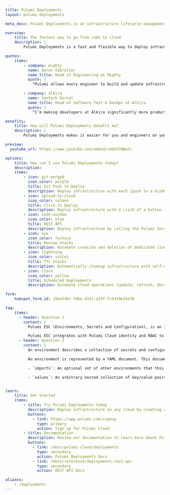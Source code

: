 ```yaml
---
title: Pulumi Deployments
layout: pulumi-deployments

meta_desc: Pulumi Deployments is an infrastructure lifecycle management service that automates infrastructure operations.

overview:
    title: The fastest way to go from code to cloud
    description: |
        Pulumi Deployments is a fast and flexible way to deploy infrastructure on any cloud and at any scale, using GitHub pull requests, API calls, and console. No CLI setup needed since [Pulumi Cloud](/product/pulumi-cloud/) manages deployments.

quotes:
    items:
        - company: mighty
          name: Aaron Gibralter
          name_title: Head of Engineering at Mighty
          quote: |
            “Pulumi allows every engineer to build and update infrastructure instead of only our infrastructure team. With Pulumi Deployments, we could easily set up a standardized CI/CD infrastructure workflow for every engineer that immediately makes them productive.”

        - company: alkira
          name: Santosh Dornal
          name_title: Head of Software Test & DevOps at Alkira
          quote: |
            “I’m making developers at Alkira significantly more productive while also making my job easier using Pulumi. I can get developers using IaC immediately with Pulumi Deployments and its GitHub integration, while Pulumi Insights makes it really easy to find idle developer environments that need to be shut down, which reduces our cloud costs.”

benefits:
    title: How will Pulumi Deployments benefit me?
    description: |
        Pulumi Deployments makes it easier for you and engineers on your team to collaborate on infrastructure changes and deploy changes automatically through your existing GitHub pull request workflow. There is minimal setup and you can standardize your deployment workflow through GitHub and Pulumi. In addition, you can build your own custom deployment workflows with [Automation API](/docs/using-pulumi/automation-api/) code and offload the deployment workload to Pulumi Deployments instead of running it locally with the Pulumi CLI. Pulumi Deployments is based on the same technology as [Pulumi Automation API](/docs/using-pulumi/automation-api/).

preview:
  youtube_url: https://www.youtube.com/embed/v48U7CNWutc

options:
    title: How can I use Pulumi Deployments today?
    description:
    items:
        - icon: git-merged
          icon_color: purple
          title: Git Push to Deploy
          description: Deploy infrastructure with each [push to a GitHub branch](/docs/pulumi-cloud/deployments/reference/#github-push-to-deploy), using pull requests to review changes in ephemeral [Review Stacks](/docs/pulumi-cloud/deployments/review-stacks/) before deploying them.
        - icon: upload-to-cloud
          icon_color: salmon
          title: Click to Deploy
          description: Deploy infrastructure with a click of a button from the Pulumi Cloud console. Run update, preview, refresh, and destroy commands.
        - icon: code-window
          icon_color: blue
          title: REST API
          description: Deploy infrastructure by calling the Pulumi Service REST API. You can also use the API to run [Remote Automation API](/docs/pulumi-cloud/deployments/reference/#rest-api) code.
        - icon: eye
          icon_color: fuchsia
          title: Review Stacks
          description: Automate creation and deletion of dedicated cloud environments for every pull request, enabling cost-effective reviews.
        - icon: lightning
          icon_color: violet
          title: TTL Stacks
          description: Automatically cleanup infrastructure with self-destroying (automatic deletion) stacks. 
        - icon: clock
          icon_color: yellow
          title: Scheduled Deployments
          description: Automate cloud operations (update, refresh, destroy) on defined schedules using cron expressions. 

form:
    hubspot_form_id: 35baf46c-fd6e-4321-a75f-fc9319e31efb

faq:
    items:
      - header: Question 1
        content: |
          Pulumi ESC (Environments, Secrets and Configuration), is an [open source project](https://github.com/pulumi/esc) and managed service of Pulumi Cloud that enables teams to manage hierarchical collections of configuration and secrets and consume them from a variety of different infrastructure and application services.

          Pulumi ESC integrates with Pulumi Cloud identity and RBAC to provide rich control over access to secret configuration within an organization. Pulumi ESC supports multiple configuration providers, enabling static key/value configuration as well as dynamically retrieved configuration and secrets via OIDC and additional providers like 1Password and Vault.  Pulumi ESC is available via the new `esc` CLI, Pulumi Cloud, the Pulumi Cloud REST API, and Pulumi IaC stack configuration.
      - header: Question 2
        content: |
          An environment describes a collection of secrets and configuration values. It is typically intended to capture the configuration needed to work with a particular environment - for example the production environment for your key customer or line of business service.

          An environment is represented by a YAML document. This document has two top level entries:  

          - `imports`: An optional set of other environments that this environment derives from, enabling composition of environments and avoiding repetition across environments.  

          - `values`: An arbitrary nested collection of key/value pairs representing top level configuration values.


learn:
    title: Get Started
    items:
        - title: Try Pulumi Deployments today
          description: Deploy infrastructure on any cloud by creating a free Pulumi account.
          buttons:
            - link: https://app.pulumi.com/signup
              type: primary
              action: Sign up for Pulumi Cloud
        - title: Documentation
          description: Review our documentation to learn more about Pulumi Deployments.
          buttons:
            - link: /docs/pulumi-cloud/deployments
              type: secondary
              action: Pulumi Deployments Docs
            - link: /docs/reference/deployments-rest-api
              type: secondary
              action: REST API Docs

aliases:
    - /deployments
---
```

